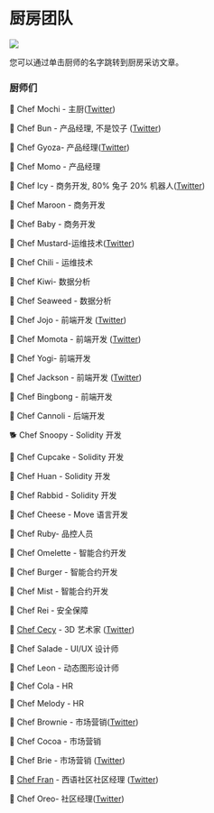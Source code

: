 # 厨房团队

![](../../../../.gitbook/assets/the-kitchen-team-header.png)

您可以通过单击厨师的名字跳转到厨房采访文章。

### 厨师们

🐰 Chef Mochi - 主厨([Twitter](https://twitter.com/chef\_mochi/))

🐰 Chef Bun - 产品经理, 不是饺子 ([Twitter](http://twitter.com/chef\_bun\_pcs))

🐰 Chef Gyoza- 产品经理([Twitter](https://twitter.com/ChefGyoza))

🐰 Chef Momo - 产品经理

🐰 Chef Icy - 商务开发, 80% 兔子 20% 机器人([Twitter](https://twitter.com/PancakeIcy))

🐰 Chef Maroon - 商务开发

🐰 Chef Baby - 商务开发

🐰 Chef Mustard-运维技术([Twitter](https://twitter.com/chef\_mustard))

🐰 Chef Chili - 运维技术

🐰 Chef Kiwi- 数据分析

🐰 Chef Seaweed - 数据分析

🐰 Chef Jojo - 前端开发 ([Twitter](https://twitter.com/0xchefjojo))

🐰 Chef Momota - 前端开发 ([Twitter](https://twitter.com/chefmomota))

🐰 Chef Yogi- 前端开发

🐰 Chef Jackson - 前端开发 ([Twitter](https://twitter.com/0xchefjackson))

🐰 Chef Bingbong -  前端开发

🐰 Chef Cannoli - 后端开发

🐕 Chef Snoopy - Solidity 开发

🐰 Chef Cupcake - Solidity 开发

🐰 Chef Huan - Solidity 开发

🐰 Chef Rabbid - Solidity 开发

🐰 Chef Cheese - Move 语言开发

🐰 Chef Ruby- 品控人员

🐰 Chef Omelette - 智能合约开发

🐰 Chef Burger - 智能合约开发

🐰 Chef Mist - 智能合约开发

🐰 Chef Rei - 安全保障

🐰 [Chef Cecy](https://medium.com/pancakeswap/kitchen-interviews-chef-cecy-the-magical-3d-artist-making-fluffy-bunnies-e1eda53742f3) - 3D 艺术家 ([Twitter](https://twitter.com/Cecymeade))

🐰 Chef Salade - UI/UX 设计师

🐰 Chef Leon - 动态图形设计师

🐰 Chef Cola - HR

🐰 Chef Melody - HR

🐰 Chef Brownie - 市场营销([Twitter](https://twitter.com/Chef\_Browniee))

🐰 Chef Cocoa - 市场营销

🐰 Chef Brie - 市场营销 ([Twitter](https://twitter.com/chef\_brie))

🐰 [Chef Fran](https://medium.com/pancakeswap/kitchen-interview-chef-fran-spanish-community-manager-and-a-lovely-mate-368c72102093) - 西语社区社区经理 ([Twitter](https://twitter.com/ChefFranPS))

🐰 Chef Oreo- 社区经理([Twitter](https://twitter.com/Chef\_Oreoo))
